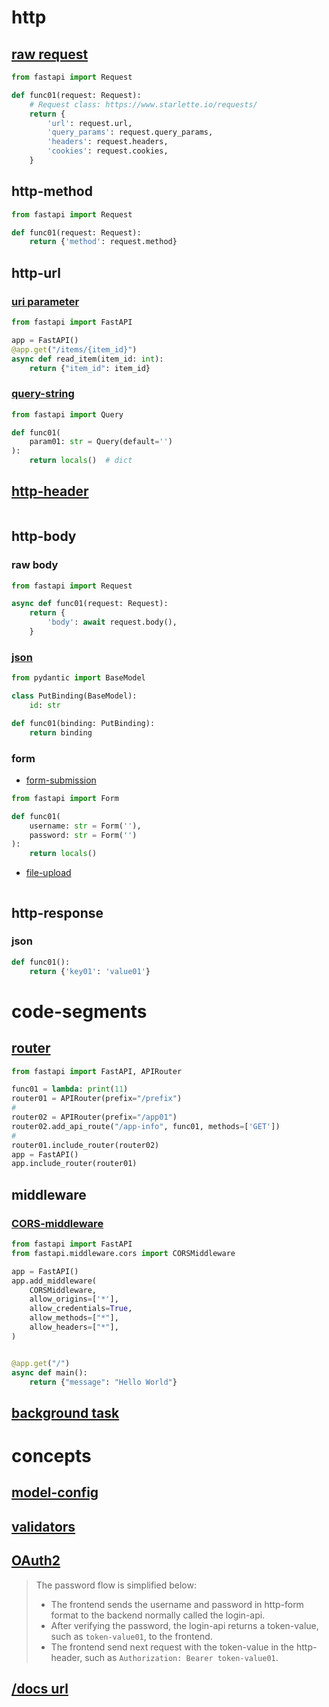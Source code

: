# http
## [raw request](https://fastapi.tiangolo.com/advanced/using-request-directly/)
```python
from fastapi import Request

def func01(request: Request):
    # Request class: https://www.starlette.io/requests/
    return {
        'url': request.url,
        'query_params': request.query_params,
        'headers': request.headers,
        'cookies': request.cookies,
    }
```
## http-method
```python
from fastapi import Request

def func01(request: Request):
    return {'method': request.method}
```

## http-url
### [uri parameter](https://fastapi.tiangolo.com/tutorial/path-params/)
```python
from fastapi import FastAPI

app = FastAPI()
@app.get("/items/{item_id}")
async def read_item(item_id: int):
    return {"item_id": item_id}
```
### [query-string](https://fastapi.tiangolo.com/tutorial/query-params-str-validations/#import-query)
```python
from fastapi import Query

def func01(
    param01: str = Query(default='')
):
    return locals()  # dict
```

## [http-header](https://fastapi.tiangolo.com/tutorial/header-params/)
```
```

## http-body
### raw body
```python
from fastapi import Request

async def func01(request: Request):
    return {
        'body': await request.body(),
    }
```
### [json](https://fastapi.tiangolo.com/tutorial/body/)
```python
from pydantic import BaseModel

class PutBinding(BaseModel):
    id: str

def func01(binding: PutBinding):
    return binding
```
### form
- [form-submission](https://fastapi.tiangolo.com/tutorial/request-forms/)
```python
from fastapi import Form

def func01(
    username: str = Form(''),
    password: str = Form('')
):
    return locals()
```
- [file-upload](https://fastapi.tiangolo.com/tutorial/request-files/)
```
```

## http-response
### json
```python
def func01():
    return {'key01': 'value01'}
```

# code-segments
## [router](https://fastapi.tiangolo.com/tutorial/bigger-applications/#another-module-with-apirouter)
```python
from fastapi import FastAPI, APIRouter

func01 = lambda: print(11)
router01 = APIRouter(prefix="/prefix")
#
router02 = APIRouter(prefix="/app01")
router02.add_api_route("/app-info", func01, methods=['GET'])
#
router01.include_router(router02)
app = FastAPI()
app.include_router(router01)
```
## middleware
### [CORS-middleware](https://fastapi.tiangolo.com/tutorial/cors/)
```python
from fastapi import FastAPI
from fastapi.middleware.cors import CORSMiddleware

app = FastAPI()
app.add_middleware(
    CORSMiddleware,
    allow_origins=['*'],
    allow_credentials=True,
    allow_methods=["*"],
    allow_headers=["*"],
)


@app.get("/")
async def main():
    return {"message": "Hello World"}
```
## [background task](https://fastapi.tiangolo.com/tutorial/background-tasks/)


# concepts
## [model-config](https://pydantic-docs.helpmanual.io/usage/model_config/)
## [validators](https://pydantic-docs.helpmanual.io/usage/validators/)
## [OAuth2](https://fastapi.tiangolo.com/tutorial/security/first-steps/#the-password-flow)
> The password flow is simplified below:
>  - The frontend sends the username and password in http-form format to the backend normally called the login-api.
>  - After verifying the password, the login-api returns a token-value, such as `token-value01`, to the frontend.
>  - The frontend send next request with the token-value in the http-header, such as `Authorization: Bearer token-value01`.
## [/docs url](https://fastapi.tiangolo.com/tutorial/first-steps/#interactive-api-docs)
